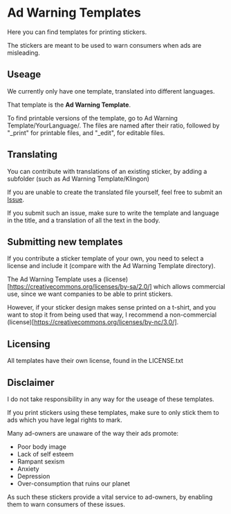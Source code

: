 # Ad Warning Templates

Here you can find templates for printing stickers. 

The stickers are meant to be used to warn consumers when ads are misleading.

## Useage

We currently only have one template, translated into different languages.

That template is the **Ad Warning Template**.

To find printable versions of the template, go to Ad Warning Template/YourLanguage/. The files are named after their ratio, followed by "_print" for printable files, and "_edit", for editable files.

## Translating

You can contribute with translations of an existing sticker, by adding a subfolder (such as Ad Warning Template/Klingon)

If you are unable to create the translated file yourself, feel free to submit an [Issue](https://help.github.com/articles/creating-an-issue/).

If you submit such an issue, make sure to write the template and language in the title, and a translation of all the text in the body.

## Submitting new templates 

If you contribute a sticker template of your own, you need to select a license and include it (compare with the Ad Warning Template directory).

The Ad Warning Template uses a (license)[https://creativecommons.org/licenses/by-sa/2.0/] which allows commercial use, since we want companies to be able to print stickers.

However, if your sticker design makes sense printed on a t-shirt, and you want to stop it from being used that way, I recommend a non-commercial (license)[https://creativecommons.org/licenses/by-nc/3.0/].

## Licensing

All templates have their own license, found in the LICENSE.txt

## Disclaimer

I do not take responsibility in any way for the useage of these templates.

If you print stickers using these templates, make sure to only stick them to ads which you have legal rights to mark.


Many ad-owners are unaware of the way their ads promote:
* Poor body image
* Lack of self esteem
* Rampant sexism
* Anxiety
* Depression 
* Over-consumption that ruins our planet

As such these stickers provide a vital service to ad-owners, by enabling them to warn consumers of these issues.
